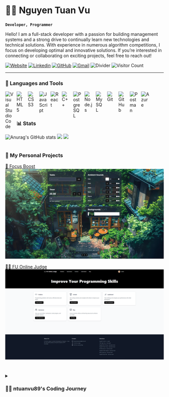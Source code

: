 # 🧑‍💻 Nguyen Tuan Vu

**`Developer, Programmer`**

Hello! I am a full-stack developer with a passion for building management systems and a strong drive to continually learn new technologies and technical solutions. With experience in numerous algorithm competitions, I focus on developing optimal and innovative solutions. If you’re interested in connecting or collaborating on exciting projects, feel free to reach out!

[![Website](https://img.shields.io/badge/website-000000?style=for-the-badge&logo=About.me&logoColor=white)](https://tuanvunguyen89.github.io/)
[![Linkedin](https://img.shields.io/badge/LinkedIn-0077B5?style=for-the-badge&logo=linkedin&logoColor=white)](https://www.linkedin.com/in/tu%E1%BA%A5n-v%C5%A9-nguy%E1%BB%85n-815501307/)
[![GitHub](https://img.shields.io/badge/GitHub-100000?style=for-the-badge&logo=github&logoColor=white)](https://github.com/TuanVuNguyen89)
[![Gmail](https://img.shields.io/badge/Gmail-D14836?style=for-the-badge&logo=gmail&logoColor=white)](mailto:nguyentuanvuk62@gmail.com)
![Divider](https://img.shields.io/badge/-|-0d1117?style=for-the-badge)
![Visitor Count](https://komarev.com/ghpvc/?username=TuanVuNguyen89&style=for-the-badge)

---

### 🧰 Languages and Tools

<img align="left" alt="Visual Studio Code" width="26px" src="https://cdn.jsdelivr.net/gh/devicons/devicon@latest/icons/dotnetcore/dotnetcore-original.svg" style="padding-right:10px;" />
<img align="left" alt="HTML5" width="26px" src="https://cdn.jsdelivr.net/gh/devicons/devicon/icons/html5/html5-original.svg" style="padding-right:10px;" />
<img align="left" alt="CSS3" width="26px" src="https://cdn.jsdelivr.net/gh/devicons/devicon/icons/css3/css3-original.svg" style="padding-right:10px;" />
<img align="left" alt="JavaScript" width="26px" src="https://cdn.jsdelivr.net/gh/devicons/devicon/icons/javascript/javascript-original.svg" style="padding-right:10px;" />
<img align="left" alt="React" width="26px" src="https://cdn.jsdelivr.net/gh/devicons/devicon/icons/react/react-original.svg" style="padding-right:10px;" />
<img align="left" alt="C++" width="26px" src="https://cdn.jsdelivr.net/gh/devicons/devicon@latest/icons/cplusplus/cplusplus-original.svg" style="padding-right:10px;" />
<img align="left" alt="PostgreSQL" width="26px" src="https://cdn.jsdelivr.net/gh/devicons/devicon@latest/icons/postgresql/postgresql-original.svg" style="padding-right:10px;" />
<img align="left" alt="Node.js" width="26px" src="https://cdn.jsdelivr.net/gh/devicons/devicon/icons/nodejs/nodejs-original.svg" style="padding-right:10px;" />
<img align="left" alt="MySQL" width="26px" src="https://cdn.jsdelivr.net/gh/devicons/devicon/icons/mysql/mysql-original.svg" style="padding-right:10px;" />
<img align="left" alt="Git" width="26px" src="https://cdn.jsdelivr.net/gh/devicons/devicon/icons/git/git-original.svg" style="padding-right:10px;" />
<img align="left" alt="GitHub" width="26px" src="https://user-images.githubusercontent.com/3369400/139447912-e0f43f33-6d9f-45f8-be46-2df5bbc91289.png" style="padding-right:10px;" />
<img align="left" alt="Postman" width="26px" src="https://cdn.jsdelivr.net/gh/devicons/devicon@latest/icons/postman/postman-original.svg" style="padding-right:10px;" />
<img align="left" alt="Azure" width="26px" src="https://cdn.jsdelivr.net/gh/devicons/devicon@latest/icons/azure/azure-original.svg" style="padding-right:10px;" />

<br />
<br />
<br />

#

### 📊 Stats

![Anurag's GitHub stats](https://github-readme-stats.vercel.app/api?username=TuanVuNguyen89&show_icons=true&theme=radical)
<img height="180em" src="https://github-readme-stats.vercel.app/api/top-langs/?username=TuanVuNguyen89&theme=onedark&show_icons=true&hide_border=true&layout=compact&langs_count=8&include_all_commits=true&count_private=true"/>
<img height="180em" src="https://github-readme-streak-stats.herokuapp.com/?user=TuanVuNguyen89&theme=onedark&hide_border=true"/>

#

### 🤩 My Personal Projects

[💪 Focus Boost](https://focus-boost.vercel.app/)  
![Focus Boost](./focus-boost.png)

[👨‍💻 FU Online Judge](https://fuoj.tech/)  
![FU Online Judge](./fu-onlinejudge.png)

#

<details>
  <summary><h3> 🧑‍💻 ntuanvu89's Coding Journey</h3></summary>
  <p>
I began my programming journey at the age of 15 when I entered high school. The first language I encountered was C++, and the algorithms and data structures I was taught in school helped me greatly in competitive programming contests. I joined my school's informatics team and competed in the national informatics competition for outstanding students. However, I fell short and only received consolation prizes for two consecutive years, which remains one of my biggest regrets from high school.

Upon entering university, I chose FPT University Hanoi as the next stop in my journey. I received a 100% tuition scholarship, which became a great support throughout my studies. During this time, I found JS Club (Japanese Software Club), a club that helped me mature greatly in learning new technologies. I learned to build a website system, develop an online game that attracted many players, and study new programming languages. JS Club felt like home, and I loved the people there. Besides, throughout my time at university, I participated in various programming competitions such as ICPC, the National Student Olympiad in Informatics, FTalent Code, and more. These experiences helped me maintain the skills I had developed in high school.

During my university years, I worked in several roles: as a freelance algorithm programmer, an algorithms tutor, and as an intern from the beginning of my second year.

    A challenging and rewarding journey 🤩
  </p>
</details>
